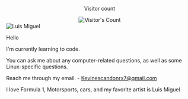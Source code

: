 <div align="center"> 
  <p>Visitor count</p>
  <img src="https://profile-counter.glitch.me/{khristian7xk}/count.svg" alt="Visitor's Count" />
</div>

<img src="https://i.pinimg.com/{khristian7xk}/{khristian7xk}/736x/81/e5/56/81e5560a76e253121a27717cee01f895.jpg" alt="Luis Miguel">

Hello

I'm currently learning to code.

You can ask me about any computer-related questions, as well as some Linux-specific questions.

Reach me through my email. - Kevinescandonrx7@gmail.com

I love Formula 1, Motorsports, cars, and my favorite artist is Luis Miguel 
